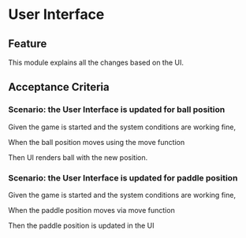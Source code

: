 # User Interface

## Feature

This module explains all the changes based on the UI.

## Acceptance Criteria

### Scenario: the User Interface is updated for ball position

Given the game is started and the system conditions are working fine,

When the ball position moves using the move function

Then UI renders ball with the new position.

### Scenario: the User Interface is updated  for paddle position

Given the game is started and the system conditions are working fine,

When the paddle position moves via  move function

Then the paddle position is updated in the UI
